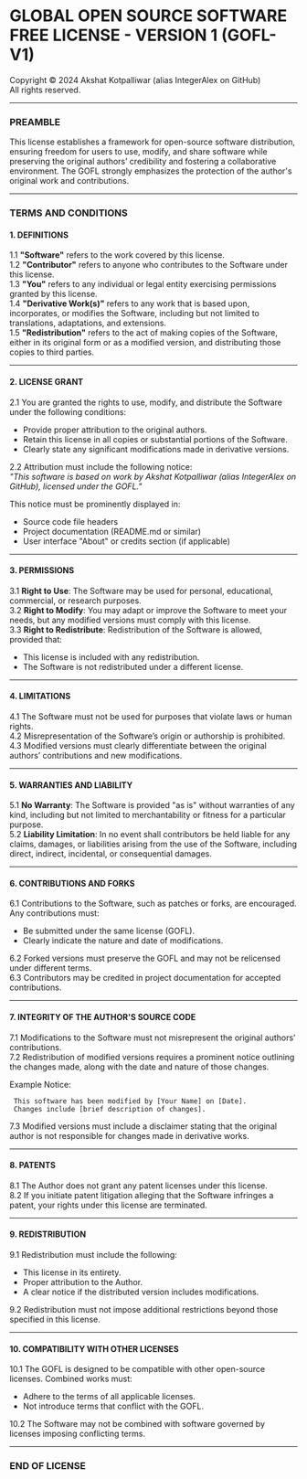 # GLOBAL OPEN SOURCE SOFTWARE FREE LICENSE - VERSION 1 (GOFL-V1)

Copyright © 2024 Akshat Kotpalliwar (alias IntegerAlex on GitHub)  
All rights reserved.

---

### PREAMBLE
This license establishes a framework for open-source software distribution, ensuring freedom for users to use, modify, and share software while preserving the original authors’ credibility and fostering a collaborative environment. The GOFL strongly emphasizes the protection of the author's original work and contributions.

---

### TERMS AND CONDITIONS

#### 1. DEFINITIONS
1.1 **"Software"** refers to the work covered by this license.  
1.2 **"Contributor"** refers to anyone who contributes to the Software under this license.  
1.3 **"You"** refers to any individual or legal entity exercising permissions granted by this license.  
1.4 **"Derivative Work(s)"** refers to any work that is based upon, incorporates, or modifies the Software, including but not limited to translations, adaptations, and extensions.  
1.5 **"Redistribution"** refers to the act of making copies of the Software, either in its original form or as a modified version, and distributing those copies to third parties.

---

#### 2. LICENSE GRANT
2.1 You are granted the rights to use, modify, and distribute the Software under the following conditions:  
  - Provide proper attribution to the original authors.  
  - Retain this license in all copies or substantial portions of the Software.  
  - Clearly state any significant modifications made in derivative versions.

2.2 Attribution must include the following notice:  
    _"This software is based on work by Akshat Kotpalliwar (alias IntegerAlex on GitHub), licensed under the GOFL."_
  
This notice must be prominently displayed in:
 - Source code file headers
 - Project documentation (README.md or similar)
 - User interface "About" or credits section (if applicable)
---

#### 3. PERMISSIONS
3.1 **Right to Use**: The Software may be used for personal, educational, commercial, or research purposes.  
3.2 **Right to Modify**: You may adapt or improve the Software to meet your needs, but any modified versions must comply with this license.  
3.3 **Right to Redistribute**: Redistribution of the Software is allowed, provided that:  
  - This license is included with any redistribution.  
  - The Software is not redistributed under a different license.

---

#### 4. LIMITATIONS
4.1 The Software must not be used for purposes that violate laws or human rights.  
4.2 Misrepresentation of the Software’s origin or authorship is prohibited.  
4.3 Modified versions must clearly differentiate between the original authors’ contributions and new modifications.

---

#### 5. WARRANTIES AND LIABILITY
5.1 **No Warranty**: The Software is provided "as is" without warranties of any kind, including but not limited to merchantability or fitness for a particular purpose.  
5.2 **Liability Limitation**: In no event shall contributors be held liable for any claims, damages, or liabilities arising from the use of the Software, including direct, indirect, incidental, or consequential damages.

---

#### 6. CONTRIBUTIONS AND FORKS
6.1 Contributions to the Software, such as patches or forks, are encouraged. Any contributions must:  
  - Be submitted under the same license (GOFL).  
  - Clearly indicate the nature and date of modifications.

6.2 Forked versions must preserve the GOFL and may not be relicensed under different terms.  
6.3 Contributors may be credited in project documentation for accepted contributions.

---

#### 7. INTEGRITY OF THE AUTHOR'S SOURCE CODE
7.1 Modifications to the Software must not misrepresent the original authors’ contributions.  
7.2 Redistribution of modified versions requires a prominent notice outlining the changes made, along with the date and nature of those changes.  

Example Notice:  
```
 This software has been modified by [Your Name] on [Date].
 Changes include [brief description of changes].
```

7.3 Modified versions must include a disclaimer stating that the original author is not responsible for changes made in derivative works.

---

#### 8. PATENTS
8.1 The Author does not grant any patent licenses under this license.  
8.2 If you initiate patent litigation alleging that the Software infringes a patent, your rights under this license are terminated.

---

#### 9. REDISTRIBUTION
9.1 Redistribution must include the following:  
  - This license in its entirety.  
  - Proper attribution to the Author.  
  - A clear notice if the distributed version includes modifications.

9.2 Redistribution must not impose additional restrictions beyond those specified in this license.

---

#### 10. COMPATIBILITY WITH OTHER LICENSES
10.1 The GOFL is designed to be compatible with other open-source licenses. Combined works must:  
  - Adhere to the terms of all applicable licenses.  
  - Not introduce terms that conflict with the GOFL.

10.2 The Software may not be combined with software governed by licenses imposing conflicting terms.

---

### END OF LICENSE

